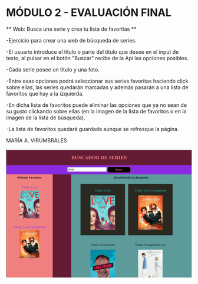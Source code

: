 # MÓDULO 2 - EVALUACIÓN FINAL



** Web: Busca una serie y crea tu lista de favoritas **


-Ejercicio para crear una web de búsqueda de series.

-El usuario introduce el título o parte del título que desee en el input de texto, al pulsar en el botón "Buscar" recibe de la Api las opciones posibles.

-Cada serie posee un título y una foto.

-Entre esas opciones podrá seleccionar sus series favoritas haciendo click sobre ellas, las series quedarán marcadas y además pasarán a una lista de favoritos que hay a la izquierda.

-En dicha lista de favoritos puede eliminar las opciones que ya no sean de su gusto clickando sobre ellas (en la imagen de la lista de favoritos o en la imagen de la lista de búsqueda).

-La lista de favoritos quedará guardada aunque se refresque la página.


MARÍA A. VIRUMBRALES



 ![Imagen de mi web](/images/FotoWebMaria.png)
